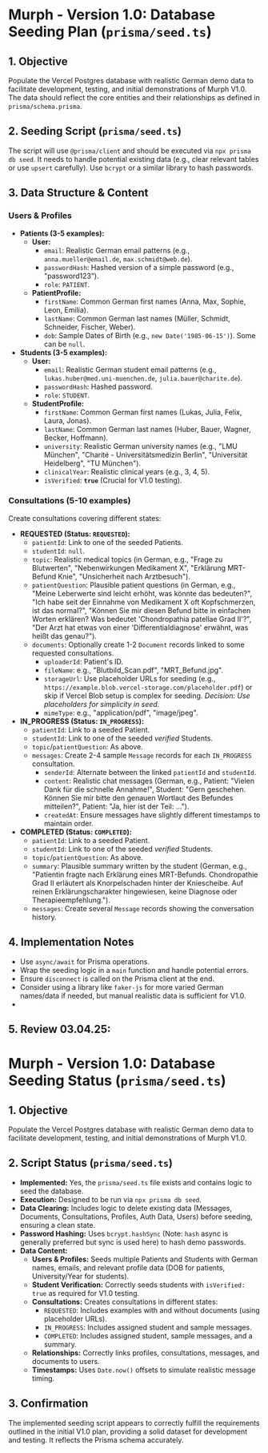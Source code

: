 # Murph - Version 1.0: Database Seeding Plan (`prisma/seed.ts`)

## 1. Objective

Populate the Vercel Postgres database with realistic German demo data to facilitate development, testing, and initial demonstrations of Murph V1.0. The data should reflect the core entities and their relationships as defined in `prisma/schema.prisma`.

## 2. Seeding Script (`prisma/seed.ts`)

The script will use `@prisma/client` and should be executed via `npx prisma db seed`. It needs to handle potential existing data (e.g., clear relevant tables or use `upsert` carefully). Use `bcrypt` or a similar library to hash passwords.

## 3. Data Structure & Content

### Users & Profiles

*   **Patients (3-5 examples):**
    *   **User:**
        *   `email`: Realistic German email patterns (e.g., `anna.mueller@email.de`, `max.schmidt@web.de`).
        *   `passwordHash`: Hashed version of a simple password (e.g., "password123").
        *   `role`: `PATIENT`.
    *   **PatientProfile:**
        *   `firstName`: Common German first names (Anna, Max, Sophie, Leon, Emilia).
        *   `lastName`: Common German last names (Müller, Schmidt, Schneider, Fischer, Weber).
        *   `dob`: Sample Dates of Birth (e.g., `new Date('1985-06-15')`). Some can be `null`.
*   **Students (3-5 examples):**
    *   **User:**
        *   `email`: Realistic German student email patterns (e.g., `lukas.huber@med.uni-muenchen.de`, `julia.bauer@charite.de`).
        *   `passwordHash`: Hashed password.
        *   `role`: `STUDENT`.
    *   **StudentProfile:**
        *   `firstName`: Common German first names (Lukas, Julia, Felix, Laura, Jonas).
        *   `lastName`: Common German last names (Huber, Bauer, Wagner, Becker, Hoffmann).
        *   `university`: Realistic German university names (e.g., "LMU München", "Charité - Universitätsmedizin Berlin", "Universität Heidelberg", "TU München").
        *   `clinicalYear`: Realistic clinical years (e.g., 3, 4, 5).
        *   `isVerified`: **`true`** (Crucial for V1.0 testing).

### Consultations (5-10 examples)

Create consultations covering different states:

*   **REQUESTED (Status: `REQUESTED`):**
    *   `patientId`: Link to one of the seeded Patients.
    *   `studentId`: `null`.
    *   `topic`: Realistic medical topics (in German, e.g., "Frage zu Blutwerten", "Nebenwirkungen Medikament X", "Erklärung MRT-Befund Knie", "Unsicherheit nach Arztbesuch").
    *   `patientQuestion`: Plausible patient questions (in German, e.g., "Meine Leberwerte sind leicht erhöht, was könnte das bedeuten?", "Ich habe seit der Einnahme von Medikament X oft Kopfschmerzen, ist das normal?", "Können Sie mir diesen Befund bitte in einfachen Worten erklären? Was bedeutet 'Chondropathia patellae Grad II'?", "Der Arzt hat etwas von einer 'Differentialdiagnose' erwähnt, was heißt das genau?").
    *   `documents`: Optionally create 1-2 `Document` records linked to some requested consultations.
        *   `uploaderId`: Patient's ID.
        *   `fileName`: e.g., "Blutbild_Scan.pdf", "MRT_Befund.jpg".
        *   `storageUrl`: Use placeholder URLs for seeding (e.g., `https://example.blob.vercel-storage.com/placeholder.pdf`) or skip if Vercel Blob setup is complex for seeding. *Decision: Use placeholders for simplicity in seed.*
        *   `mimeType`: e.g., "application/pdf", "image/jpeg".
*   **IN_PROGRESS (Status: `IN_PROGRESS`):**
    *   `patientId`: Link to a seeded Patient.
    *   `studentId`: Link to one of the seeded *verified* Students.
    *   `topic`/`patientQuestion`: As above.
    *   `messages`: Create 2-4 sample `Message` records for each `IN_PROGRESS` consultation.
        *   `senderId`: Alternate between the linked `patientId` and `studentId`.
        *   `content`: Realistic chat messages (German, e.g., Patient: "Vielen Dank für die schnelle Annahme!", Student: "Gern geschehen. Können Sie mir bitte den genauen Wortlaut des Befundes mitteilen?", Patient: "Ja, hier ist der Teil: ...").
        *   `createdAt`: Ensure messages have slightly different timestamps to maintain order.
*   **COMPLETED (Status: `COMPLETED`):**
    *   `patientId`: Link to a seeded Patient.
    *   `studentId`: Link to one of the seeded *verified* Students.
    *   `topic`/`patientQuestion`: As above.
    *   `summary`: Plausible summary written by the student (German, e.g., "Patientin fragte nach Erklärung eines MRT-Befunds. Chondropathie Grad II erläutert als Knorpelschaden hinter der Kniescheibe. Auf reinen Erklärungscharakter hingewiesen, keine Diagnose oder Therapieempfehlung.").
    *   `messages`: Create several `Message` records showing the conversation history.

## 4. Implementation Notes

*   Use `async/await` for Prisma operations.
*   Wrap the seeding logic in a `main` function and handle potential errors.
*   Ensure `disconnect` is called on the Prisma client at the end.
*   Consider using a library like `faker-js` for more varied German names/data if needed, but manual realistic data is sufficient for V1.0.
*   
## 5. Review 03.04.25:

# Murph - Version 1.0: Database Seeding Status (`prisma/seed.ts`)

## 1. Objective

Populate the Vercel Postgres database with realistic German demo data to facilitate development, testing, and initial demonstrations of Murph V1.0.

## 2. Script Status (`prisma/seed.ts`)

*   **Implemented:** Yes, the `prisma/seed.ts` file exists and contains logic to seed the database.
*   **Execution:** Designed to be run via `npx prisma db seed`.
*   **Data Clearing:** Includes logic to delete existing data (Messages, Documents, Consultations, Profiles, Auth Data, Users) before seeding, ensuring a clean state.
*   **Password Hashing:** Uses `bcrypt.hashSync` (Note: `hash` async is generally preferred but sync is used here) to hash demo passwords.
*   **Data Content:**
    *   **Users & Profiles:** Seeds multiple Patients and Students with German names, emails, and relevant profile data (DOB for patients, University/Year for students).
    *   **Student Verification:** Correctly seeds students with `isVerified: true` as required for V1.0 testing.
    *   **Consultations:** Creates consultations in different states:
        *   `REQUESTED`: Includes examples with and without documents (using placeholder URLs).
        *   `IN_PROGRESS`: Includes assigned student and sample messages.
        *   `COMPLETED`: Includes assigned student, sample messages, and a summary.
    *   **Relationships:** Correctly links profiles, consultations, messages, and documents to users.
    *   **Timestamps:** Uses `Date.now()` offsets to simulate realistic message timing.

## 3. Confirmation

The implemented seeding script appears to correctly fulfill the requirements outlined in the initial V1.0 plan, providing a solid dataset for development and testing. It reflects the Prisma schema accurately.
